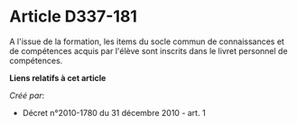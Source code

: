 # Article D337-181

A l'issue de la formation, les items du socle commun de connaissances et de compétences acquis par l'élève sont inscrits dans
le livret personnel de compétences.

**Liens relatifs à cet article**

_Créé par_:

  - Décret n°2010-1780 du 31 décembre 2010 - art. 1
